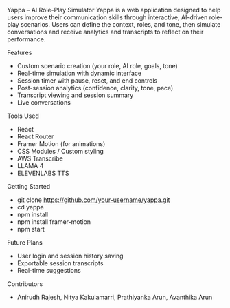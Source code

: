 Yappa – AI Role-Play Simulator
Yappa is a web application designed to help users improve their communication skills through interactive, AI-driven role-play scenarios. Users can define the context, roles, and tone, then simulate conversations and receive analytics and transcripts to reflect on their performance.

Features
-   Custom scenario creation (your role, AI role, goals, tone)
-   Real-time simulation with dynamic interface
-   Session timer with pause, reset, and end controls
-   Post-session analytics (confidence, clarity, tone, pace)
-   Transcript viewing and session summary
-   Live conversations

Tools Used
-   React
-   React Router
-   Framer Motion (for animations)
-   CSS Modules / Custom styling
-   AWS Transcribe
-   LLAMA 4
-   ELEVENLABS TTS

Getting Started 
-   git clone https://github.com/your-username/yappa.git
-   cd yappa
-   npm install
-   npm install framer-motion
-   npm start

Future Plans
- User login and session history saving
- Exportable session transcripts
- Real-time suggestions

Contributors
- Anirudh Rajesh, Nitya Kakulamarri, Prathiyanka Arun, Avanthika Arun
